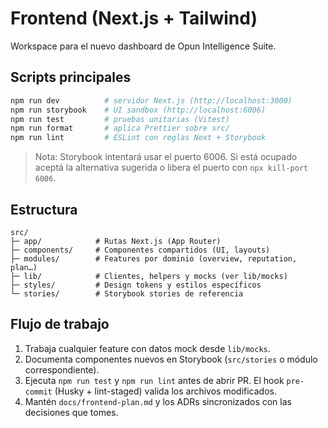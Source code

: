 # Frontend (Next.js + Tailwind)

Workspace para el nuevo dashboard de Opun Intelligence Suite.

## Scripts principales

```bash
npm run dev          # servidor Next.js (http://localhost:3000)
npm run storybook    # UI sandbox (http://localhost:6006)
npm run test         # pruebas unitarias (Vitest)
npm run format       # aplica Prettier sobre src/
npm run lint         # ESLint con reglas Next + Storybook
```

> Nota: Storybook intentará usar el puerto 6006. Si está ocupado aceptá la alternativa sugerida o libera el puerto con `npx kill-port 6006`.

## Estructura

```
src/
├─ app/            # Rutas Next.js (App Router)
├─ components/     # Componentes compartidos (UI, layouts)
├─ modules/        # Features por dominio (overview, reputation, plan…)
├─ lib/            # Clientes, helpers y mocks (ver lib/mocks)
├─ styles/         # Design tokens y estilos específicos
└─ stories/        # Storybook stories de referencia
```

## Flujo de trabajo
1. Trabaja cualquier feature con datos mock desde `lib/mocks`.
2. Documenta componentes nuevos en Storybook (`src/stories` o módulo correspondiente).
3. Ejecuta `npm run test` y `npm run lint` antes de abrir PR. El hook `pre-commit` (Husky + lint-staged) valida los archivos modificados.
4. Mantén `docs/frontend-plan.md` y los ADRs sincronizados con las decisiones que tomes.

